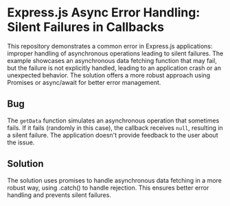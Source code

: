 # Express.js Async Error Handling: Silent Failures in Callbacks

This repository demonstrates a common error in Express.js applications: improper handling of asynchronous operations leading to silent failures.  The example showcases an asynchronous data fetching function that may fail, but the failure is not explicitly handled, leading to an application crash or an unexpected behavior.  The solution offers a more robust approach using Promises or async/await for better error management.

## Bug

The `getData` function simulates an asynchronous operation that sometimes fails. If it fails (randomly in this case), the callback receives `null`, resulting in a silent failure. The application doesn't provide feedback to the user about the issue. 

## Solution

The solution uses promises to handle asynchronous data fetching in a more robust way, using .catch() to handle rejection. This ensures better error handling and prevents silent failures.